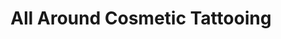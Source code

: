 ---
title: "All Around Cosmetic Tattooing"
url: /camas/all-around-cosmetic-tattooing/
shop: Tattoo
---